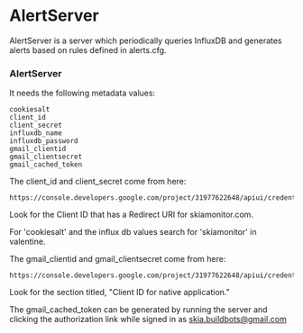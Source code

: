 AlertServer
===========

AlertServer is a server which periodically queries InfluxDB and generates
alerts based on rules defined in alerts.cfg.


### AlertServer ###
It needs the following metadata values:

    cookiesalt
    client_id
    client_secret
    influxdb_name
    influxdb_password
    gmail_clientid
    gmail_clientsecret
    gmail_cached_token

The client_id and client_secret come from here:

    https://console.developers.google.com/project/31977622648/apiui/credential

Look for the Client ID that has a Redirect URI for skiamonitor.com.

For 'cookiesalt' and the influx db values search for 'skiamonitor' in valentine.

The gmail_clientid and gmail_clientsecret come from here:

    https://console.developers.google.com/project/31977622648/apiui/credential

Look for the section titled, "Client ID for native application."

The gmail_cached_token can be generated by running the server and clicking the
authorization link while signed in as skia.buildbots@gmail.com
